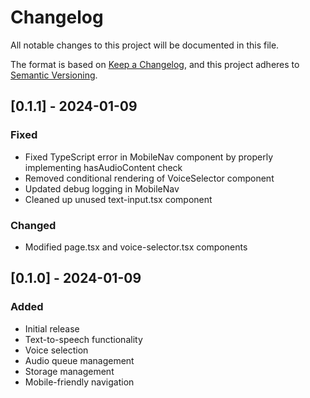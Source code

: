 # Changelog

All notable changes to this project will be documented in this file.

The format is based on [Keep a Changelog](https://keepachangelog.com/en/1.0.0/),
and this project adheres to [Semantic Versioning](https://semver.org/spec/v2.0.0.html).

## [0.1.1] - 2024-01-09

### Fixed
- Fixed TypeScript error in MobileNav component by properly implementing hasAudioContent check
- Removed conditional rendering of VoiceSelector component
- Updated debug logging in MobileNav
- Cleaned up unused text-input.tsx component

### Changed
- Modified page.tsx and voice-selector.tsx components

## [0.1.0] - 2024-01-09

### Added
- Initial release
- Text-to-speech functionality
- Voice selection
- Audio queue management
- Storage management
- Mobile-friendly navigation
